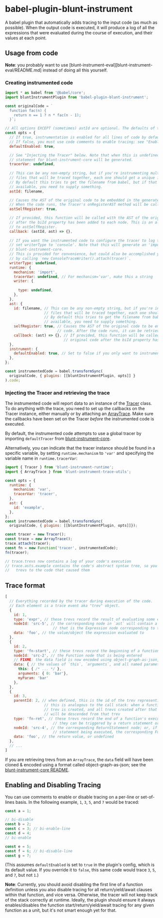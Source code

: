 # babel-plugin-blunt-instrument

A babel plugin that automatically adds tracing to the input code (as much as possible).
When the output code is executed, it will produce a log of all the expressions that were evaluated during the course of execution, and their values at each point.

## Usage from code

**Note**: you probably want to use [blunt-instrument-eval][blunt-instrument-eval/README.md] instead of doing all this yourself.

### Creating instrumented code

```javascript
import * as babel from '@babel/core';
import bluntInstrumentPlugin from 'babel-plugin-blunt-instrument';

const originalCode = `
  function fac(n) {
    return n == 1 ? n * fac(n - 1);
  }`;

// All options EXCEPT (sometimes) astId are optional. The defaults of the others are shown here.
const opts = {
  // If true, instrumentation is enabled for all lines of code by default.
  // If false, you must use code comments to enable tracing; see "Enabling and Disabling Tracing" below.
  defaultEnabled: true,

  // See "Injecting the Tracer" below. Note that when this is undefined, an 'import'
  // statement for blunt-instrument-core will be generated.
  tracerVar: undefined,
  
  // This can be any non-empty string, but if you're instrumenting multiple source
  // files that will be traced together, each one should get a unique id.
  // By default this tries to get the filename from babel, but if that's not
  // available, you need to supply something.
  astId: filename,

  // Causes the AST of the original code to be embedded in the generated code.
  // When the code runs, the Tracer's onRegisterAST method will be called.
  astSelfRegister: true,

  // If provided, this function will be called with the AST of the original code
  // after the biId property has been added to each node. This is an alternative
  // to astSelfRegister.
  callback: (astId, ast) => {},
  
  // If you want the instrumented code to configure the tracer to log to the console,
  // set writerType to 'console'. Note that this will generate an 'import' statement for
  // blunt-instrument-core.
  // This is provided for convenience, but could also be accomplished yourself
  // by calling `new ConsoleTraceWriter().attach(tracer)`.
  writerType: undefined,
  runtime: {
    mechanism: 'import',
    tracerVar: undefined, // For mechanism='var', make this a string
    writer: {
      
      type: undefined,
    },
  },
  ast: {
    id: filename, // This can be any non-empty string, but if you're instrumenting multiple source
                  // files that will be traced together, each one should get a unique id.
                  // By default this tries to get the filename from babel, but if that's not
                  // available, you need to supply something.
    selfRegister: true, // Causes the AST of the original code to be embedded in the generated
                        // code. After the code runs, it can be retrieved from trace.asts[key]
    callback: (ast) => {}, // If provided, this function will be called with the AST of the
                           // original code after the biId property has been added to each node.
  },
  instrument: {
    defaultEnabled: true, // Set to false if you only want to instrument specific lines
  },
};

const instrumentedCode = babel.transformSync(
  originalCode, { plugins: [[bluntInstrumentPlugin, opts]] }
).code;
```

### Injecting the Tracer and retrieving the trace

The instrumented code will report data to an instance of the [Tracer](../blunt-instrument-core/README.md#tracer) class.
To do anything with the trace, you need to set up the callbacks on the Tracer instance, either manually or by attaching an [ArrayTrace](../blunt-instrument-core/README.md#arraytrace).
Make sure the callbacks have been set on the Tracer *before* the instrumented code is executed.

By default, the instrumented code attempts to use a global tracer by importing `defaultTracer` from [blunt-instrument-core][blunt-instrument-core].

Alternatively, you can indicate that the tracer instance should be found in a specific variable, by setting `runtime.mechanism` to `'var'` and specifying the variable name in `runtime.tracerVar`:

```javascript
import { Tracer } from 'blunt-instrument-runtime';
import { ArrayTrace } from 'blunt-instrument-trace-utils';

const opts = {
  runtime: {
    mechanism: 'var',
    tracerVar: 'tracer',
  },
  ast: {
    id: 'example',
  },
};
const instrumentedCode = babel.transformSync(
  originalCode, { plugins: [[bluntInstrumentPlugin, opts]]});

const tracer = new Tracer();
const trace = new ArrayTrace();
trace.attach(tracer);
const fn = new Function('tracer', instrumentedCode);
fn(tracer);

// trace.trevs now contains a log of your code's execution
// trace.asts.example contains the code's abstract syntax tree, so you can correlate
//   trevs to the code that caused them
```

## Trace format

```javascript
[
  // Everything recorded by the tracer during execution of the code.
  // Each element is a trace event aka "trev" object.
  {
    id: 1,
    type: 'expr', // these trevs record the result of evaluating some expression
    nodeId: 'src-5', // the corresponding node in `ast` will contain a field `biId` that matches this;
                      // that is the Expression node corresponding to the expression that was evaluated
    data: 'foo', // the value/object the expression evaluated to
  },
  {
    id: 2,
    type: 'fn-start', // these trevs record the beginning of a function's execution
    nodeId: 'src-2', // the Function node that is being entered
    // FIXME: the data field is now encoded using object-graph-as-json, as mentioned below, so it actually looks slightly different than this
    data: { // the values of `this`, `arguments`, and all named parameters, at the beginning of the function's execution
      this: { /* ... */ },
      arguments: { 0: 'bar'},
      myParam: 'bar'
    },
  },
  {
    id: 3,
    parentId: 2, // when defined, this is the id of the trev representing the enclosing context.
                  // this is analogous to the call stack: when a function is called, an fn-start
                  // trev is created, and all trevs created after that until the function returns
                  // will be descended from that trev
    type: 'fn-ret', // these trevs record the end of a function's execution
                      // they can be triggered by a return statement or after the last statement in a function executes
    nodeId: 'src-4', // the corresponding ReturnStatement node; or, if the end of the function was reached without a return
                      // statement being executed, the corresponding Function node
    data: 'foo', // the return value, or undefined
  },
  // ...
]
```

If you are retrieving trevs from an `ArrayTrace`, the `data` field will have been cloned & encoded using a format called object-graph-as-json; see the [blunt-instrument-core README][blunt-instrument-core].

## Enabling and Disabling Tracing

You can use comments to enable or disable tracing on a per-line or set-of-lines basis.
In the following example, `1`, `3`, `5`, and `7` would be traced:

```js
const a = 1;

// bi-disable
const b = 2;
const c = 3; // bi-enable-line
const d = 4;
// bi-enable

const e = 5;
const f = 6; // bi-disable-line
const g = 7;
```

(This assumes `defaultEnabled` is set to `true` in the plugin's config, which is its default value.
If you override it to `false`, this same code would trace `3`, `5`, and `7`, but not `1`.)

**Note**: Currently, you should avoid disabling the first line of a function definition unless you also disable tracing for all return/yield/await clauses within that function, and vice versa.
Otherwise, the tracer will not keep track of the stack correctly at runtime.
Ideally, the plugin should ensure it always enables/disables the function start/return/yield/await tracing for any given function as a unit, but it's not smart enough yet for that.

[blunt-instrument-eval]: ../blunt-instrument-eval/README.md
[blunt-instrument-core]: ../blunt-instrument-core/README.md
